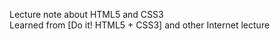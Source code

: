 Lecture note about HTML5 and CSS3 <br>
Learned from [Do it! HTML5 + CSS3] and other Internet lecture <br>
